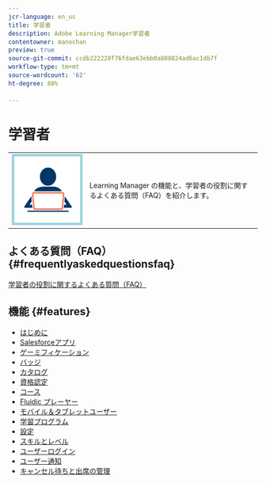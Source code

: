```yaml
---
jcr-language: en_us
title: 学習者
description: Adobe Learning Manager学習者
contentowner: manochan
preview: true
source-git-commit: ccdb222228f76fdae63ebb0a808824ad6ac1db7f
workflow-type: tm+mt
source-wordcount: '62'
ht-degree: 88%

---
```




# 学習者

<table> 
 <tbody>
  <tr> 
   <td><img src="assets/learner2.png"></td> 
   <td><p>Learning Manager の機能と、学習者の役割に関するよくある質問（FAQ）を紹介します。 </p></td> 
  </tr> 
 </tbody>
</table>

## よくある質問（FAQ） {#frequentlyaskedquestionsfaq}

[学習者の役割に関するよくある質問（FAQ）](learners/frequently-asked-questions-for-learners.md)

## 機能 {#features}

* [はじめに](learners/feature-summary/getting-started-learner.md)
* [Salesforceアプリ](learners/feature-summary/sfdc-app.md)
* [ゲーミフィケーション](learners/feature-summary/gamification.md)
* [バッジ](learners/feature-summary/badges.md)
* [カタログ](learners/feature-summary/catalogs.md)
* [資格認定](learners/feature-summary/certifications.md)
* [コース](learners/feature-summary/courses.md)
* [Fluidic プレーヤー](learners/feature-summary/fluidic-player.md)
* [モバイル＆タブレットユーザー](learners/feature-summary/ipad-android-tablet-users.md)
* [学習プログラム](learners/feature-summary/learning-programs.md)
* [設定](learners/feature-summary/settings.md)
* [スキルとレベル](learners/feature-summary/skills-levels.md)
* [ユーザーログイン](learners/feature-summary/user-login.md)
* [ユーザー通知](learners/feature-summary/user-notifications.md)
* [キャンセル待ちと出席の管理](learners/feature-summary/waitlist-attendance-management.md)
